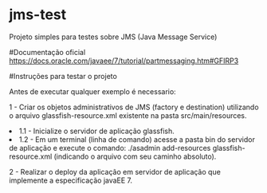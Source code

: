 # jms-test
Projeto simples para testes sobre JMS (Java Message Service)
<br />

#Documentação oficial
https://docs.oracle.com/javaee/7/tutorial/partmessaging.htm#GFIRP3
<br />

#Instruções para testar o projeto
<br />

Antes de executar qualquer exemplo é necessario:
<br />

1 - Criar os objetos administrativos de JMS (factory e destination) utilizando o arquivo glassfish-resource.xml existente na pasta src/main/resources. 
<br />
<lu>
	<li>1.1 - Inicialize o servidor de aplicação glassfish.</li>
	<li>1.2 - Em um terminal (linha de comando) acesse a pasta bin do servidor de aplicação
		e execute o comando: ./asadmin add-resources glassfish-resource.xml (indicando o arquivo com seu caminho absoluto).</li>
</lu>

2 - Realizar o deploy da aplicação em servidor de aplicação que implemente a especificação javaEE 7.
